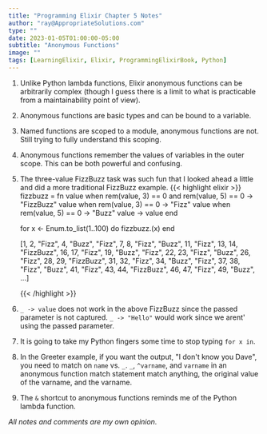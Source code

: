 ```yaml
---
title: "Programming Elixir Chapter 5 Notes"
author: "ray@AppropriateSolutions.com"
type: ""
date: 2023-01-05T01:00:00-05:00
subtitle: "Anonymous Functions"
image: ""
tags: [LearningElixir, Elixir, ProgrammingElixirBook, Python]
---
```


1) Unlike Python lambda functions, Elixir anonymous functions can be arbitrarily complex
(though I guess there is a limit to what is practicable from a maintainability point of view).

2) Anonymous functions are basic types and can be bound to a variable.

3) Named functions are scoped to a module, anonymous functions are not.
Still trying to fully understand this scoping.

4) Anonymous functions remember the values of variables in the outer scope.
This can be both powerful and confusing.


4) The three-value FizzBuzz task was such fun that I looked ahead a little and did a more traditional FizzBuzz example.
    {{< highlight elixir >}}
    fizzbuzz = fn
      value when rem(value, 3) == 0 and rem(value, 5) == 0 -> "FizzBuzz"
      value when rem(value, 3) == 0 -> "Fizz"
      value when rem(value, 5) == 0 -> "Buzz"
      value -> value
    end

    for x <- Enum.to_list(1..100) do
      fizzbuzz.(x)
    end

    [1, 2, "Fizz", 4, "Buzz", "Fizz", 7, 8, "Fizz", "Buzz", 11, "Fizz", 13, 14, "FizzBuzz", 16, 17,
    "Fizz", 19, "Buzz", "Fizz", 22, 23, "Fizz", "Buzz", 26, "Fizz", 28, 29, "FizzBuzz", 31, 32, "Fizz",
    34, "Buzz", "Fizz", 37, 38, "Fizz", "Buzz", 41, "Fizz", 43, 44, "FizzBuzz", 46, 47, "Fizz", 49,
    "Buzz", ...]

    {{< /highlight >}}

1) `_ -> value` does not work in the above FizzBuzz since the passed parameter is not captured.
   `_ -> "Hello"` would work since we arent' using the passed parameter.

5) It is going to take my Python fingers some time to stop typing `for x in`.

6) In the Greeter example, if you want the output, "I don't know you Dave", you need to match on `name` vs. `_`.
   `_`, `^varname`, and `varname` in an anonymous function match statement match anything, the original value of the varname, and the varname.

7) The `&` shortcut to anonymous functions reminds me of the Python lambda function.

_All notes and comments are my own opinion._
